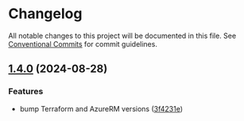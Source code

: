 # Changelog

All notable changes to this project will be documented in this file. See
[Conventional Commits](https://conventionalcommits.org) for commit guidelines.

## [1.4.0](https://github.com/bcochofel/terraform-azurerm-subnet/compare/1.3.1...1.4.0) (2024-08-28)

### Features

* bump Terraform and AzureRM versions ([3f4231e](https://github.com/bcochofel/terraform-azurerm-subnet/commit/3f4231eb29f3dbbf423f1c905cb6845f77488223))
